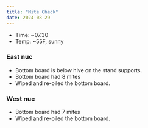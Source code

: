 ```yaml
---
title: "Mite Check"
date: 2024-08-29
---
```


- Time: ~07.30
- Temp: ~55F, sunny

### East nuc

- Bottom board is below hive on the stand supports.
- Bottom board had 8 mites
- Wiped and re-oiled the bottom board.

### West nuc

- Bottom board had 7 mites
- Wiped and re-oiled the bottom board.

